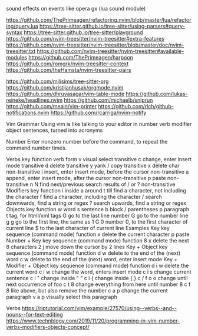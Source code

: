 sound effects on events like opera gx (lua sound module)

https://github.com/ThePrimeagen/refactoring.nvim/blob/master/lua/refactoring/query.lua
https://tree-sitter.github.io/tree-sitter/using-parsers#query-syntax
https://tree-sitter.github.io/tree-sitter/playground
https://github.com/nvim-treesitter/nvim-treesitter#extra-features
https://github.com/nvim-treesitter/nvim-treesitter/blob/master/doc/nvim-treesitter.txt
https://github.com/nvim-treesitter/nvim-treesitter#available-modules
https://github.com/ThePrimeagen/harpoon
https://github.com/romgrk/nvim-treesitter-context
https://github.com/theHamsta/nvim-treesitter-pairs

https://github.com/milisims/tree-sitter-org
https://github.com/kristijanhusak/orgmode.nvim
https://github.com/dhruvasagar/vim-table-mode
https://github.com/lukas-reineke/headlines.nvim
https://github.com/michaelb/sniprun
https://github.com/meain/vim-printer
https://github.com/rlch/github-notifications.nvim
https://github.com/rcarriga/nvim-notify



Vim Grammar
Using vim is like talking to your editor in number verb modifier object sentences, turned into acronyms

Number
Enter nonzero number before the command, to repeat the command number times.

Verbs
key	function	verb form
v	visual select	transitive
c	change, enter insert mode	transitive
d	delete	transitive
y	yank / copy	transitive
x	delete char	non-transitive
i	insert, enter insert mode, before the cursor	non-transitive
a	append, enter insert mode, after the cursor	non-transitive
p	paste	non-transitive
n N	find next/previous search results of / or ?	non-transitive
Modifiers
key	function
i	inside
a	around
t	till find a character, not including the character
f	find a character, including the character
/	search downwards, find a string or regex
?	search upwards, find a string or regex
Objects
key	function
w	word
s	sentence
b	block / parentheses
p	paragraph
t	tag, for html/xml tags
G	go to the last line
number G	go to the number line
g g	go to the first line, the same as 1 G
0	number 0, to the first character of current line
$	to the last character of current line
Examples
Key
key sequence (command mode)	function
x	delete the current character
p	paste
Number + Key
key sequence (command mode)	function
8 x	delete the next 8 characters
2 j	move down the cursor by 2 lines
Key + Object
key sequence (command mode)	function
d w	delete to the end of the (next) word
c w	delete to the end of the (next) word, enter insert mode
Key + Modifier + Object
key sequence (command mode)	function
d i w	delete the current word
c i w	change the word, enters insert mode
c i s	change current sentence
c i "	change inside " "
c i {	change inside { }
c / f o o	change until next occurrence of foo
c t 8	change everything from here until number 8
c f 8	like above, but also remove the number
c a p	change the current paragraph
v a p	visually select this paragraph

Verbs
https://riptutorial.com/vim/example/27570/using--verbs--and--nouns--for-text-editing
https://www.technblogy.com/2019/11/20/programming-in-vim-number-verbs-modifiers-objects-concept/
